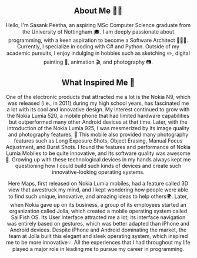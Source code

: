 <!--
**SasankPeetha8/SasankPeetha8** is a ✨ _special_ ✨ repository because its `README.md` (this file) appears on your GitHub profile.

Here are some ideas to get you started:

- 🔭 I’m currently working on ...
- 🌱 I’m currently learning ...
- 👯 I’m looking to collaborate on ...
- 🤔 I’m looking for help with ...
- 💬 Ask me about ...
- 📫 How to reach me: ...
- 😄 Pronouns: ...
- ⚡ Fun fact: ...
-->

<h2 align="center"> About Me 🤵🏻 </h2>
<div align="center">
Hello, I'm Sasank Peetha, an aspiring MSc Computer Science graduate from the University of Nottingham 🎓. I am deeply passionate about programming, with a keen aspiration to become a Software Architect 👨🏻‍💻. Currently, I specialize in coding with C# and Python. Outside of my academic pursuits, I enjoy indulging in hobbies such as sketching ✏️, digital painting 🎨, animation 🎬, and photography 📷.
</div>

<h2 align="center"> What Inspired Me 🔆</h2>
<div align="center">
<!-- One of the electronic product that attracted me a lot is Nokia N9, which was released ( i.e., in 2011 ) during my high-school which fascinated me a lot about how cool gadget it is. My intrests grew along with Nokia Lumia 520, a mobile phone which has limited hardware capability but has outperfomed many other android devices during that time. Later with the introduction of Nokia Lumia 925, I was mesmerized with it's image quality of it's photography. This mobile has also provided many photography features such as Long Exposure Shots, Erasing Objects, Adjusting Focus manually, Brust Shots. I find the features and performance of the Nokia Lumia Mobiles to be quite innovative and it's software quality to be awesome. Growing up with these technological devices in my hands always kept me question on how I can build such kind of devices and how I can create such innovative-looking operating system. The Here Maps, was first released in Nokia Lumia mobiles, has a feature called 3D view which awe struck my mind and I kept wondering how people are able to find such unique, innovative, amazing ideas to help people. Later when Nokia has given up on it's business, a group of it's employees have started a organization called Jolla, which has created an mobile operating system called SailFish os. It's User Interface has attracted me a lot, it's interface naviagation was entirely based on gestures, which was well adapted than iPhone and Android devices. Despite of iPhone and Android dominating the market, the team of Jolla have built this elegant and sleekish operating system has inspired me to be more innovative. All of the experiences that I had through out my life, have played a major role which led me to pursue my career in Programming. -->

One of the electronic products that attracted me a lot is the Nokia N9, which was released (i.e., in 2011) during my high school years, has fascinated me a lot with its cool and innovative design. My interest continued to grow with the Nokia Lumia 520, a mobile phone that had limited hardware capabilities but outperformed many other Android devices at that time. Later, with the introduction of the Nokia Lumia 925, I was mesmerized by its image quality and photography features. 📸 This mobile also provided many photography features such as Long Exposure Shots, Object Erasing, Manual Focus Adjustment, and Burst Shots. I found the features and performance of Nokia Lumia Mobiles to be quite innovative, and its software quality was awesome📱. Growing up with these technological devices in my hands always kept me questioning how I could build such kinds of devices and create such innovative-looking operating systems. 

Here Maps, first released on Nokia Lumia mobiles, had a feature called 3D view that awestruck my mind, and I kept wondering how people were able to find such unique, innovative, and amazing ideas to help others🌍. Later, when Nokia gave up on its business, a group of its employees started an organization called Jolla, which created a mobile operating system called SailFish OS. Its User Interface attracted me a lot; its interface navigation was entirely based on gestures, which was better adapted than iPhone and Android devices. Despite iPhone and Android dominating the market, the team at Jolla built this elegant and sleek operating system, which inspired me to be more innovative💡. All the experiences that I had throughout my life played a major role in leading me to pursue my career in programming.
</div>
